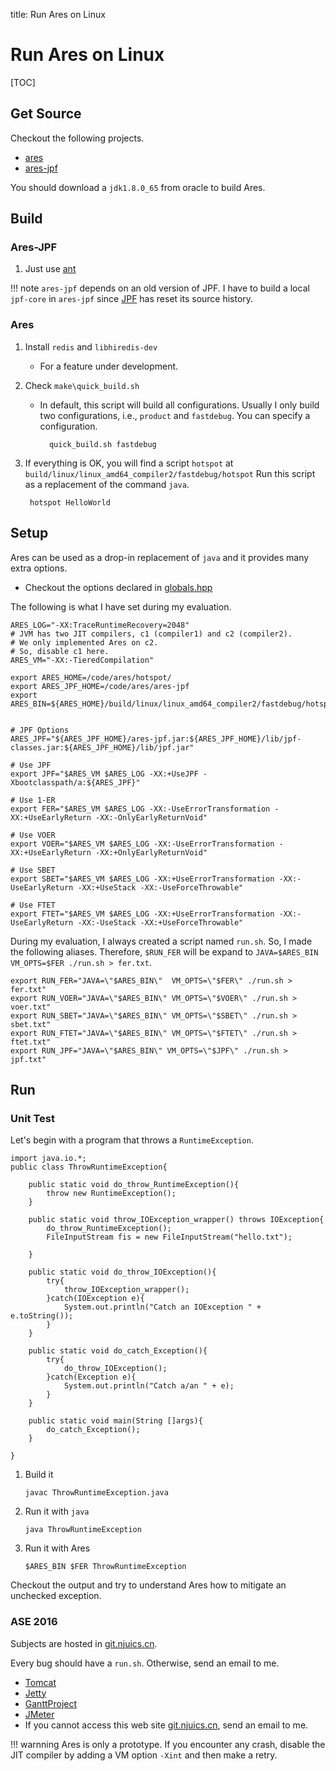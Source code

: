 title: Run Ares on Linux

# Run Ares on Linux

[TOC]

## Get Source

Checkout the following projects.

* [ares](https://bitbucket.org/txgu/ares)
* [ares-jpf](https://bitbucket.org/txgu/ares-jpf)


You should download a `jdk1.8.0_65` from oracle to build Ares.

## Build

### Ares-JPF


1. Just use [ant](http://ant.apache.org)

!!! note
    `ares-jpf` depends on an old version of JPF.
    I have to build a local `jpf-core` in `ares-jpf` since
    [JPF](http://babelfish.arc.nasa.gov/hg/jpf/jpf-core/) has reset its source history.

### Ares

1. Install `redis` and `libhiredis-dev`
    * For a feature under development.
2. Check `make\quick_build.sh`
    * In default, this script will build all configurations.
      Usually I only build two configurations, i.e., `product` and `fastdebug`.
      You can specify a configuration.

            quick_build.sh fastdebug

3. If everything is OK, you will find a script `hotspot` at `build/linux/linux_amd64_compiler2/fastdebug/hotspot`
   Run this script as a replacement of the command `java`.

        hotspot HelloWorld

## Setup


Ares can be used as a drop-in replacement of `java`
and it provides many extra options.

* Checkout the options declared in [globals.hpp](https://bitbucket.org/txgu/ares/src/master/src/share/vm/runtime/globals.hpp?at=master&fileviewer=file-view-default#globals.hpp-3948)

The following is what I have set during my evaluation.
~~~{.bash}
ARES_LOG="-XX:TraceRuntimeRecovery=2048"
# JVM has two JIT compilers, c1 (compiler1) and c2 (compiler2).
# We only implemented Ares on c2.
# So, disable c1 here.
ARES_VM="-XX:-TieredCompilation"

export ARES_HOME=/code/ares/hotspot/
export ARES_JPF_HOME=/code/ares/ares-jpf
export ARES_BIN=${ARES_HOME}/build/linux/linux_amd64_compiler2/fastdebug/hotspot


# JPF Options
ARES_JPF="${ARES_JPF_HOME}/ares-jpf.jar:${ARES_JPF_HOME}/lib/jpf-classes.jar:${ARES_JPF_HOME}/lib/jpf.jar"

# Use JPF
export JPF="$ARES_VM $ARES_LOG -XX:+UseJPF -Xbootclasspath/a:${ARES_JPF}"

# Use 1-ER
export FER="$ARES_VM $ARES_LOG -XX:-UseErrorTransformation -XX:+UseEarlyReturn -XX:-OnlyEarlyReturnVoid"

# Use VOER
export VOER="$ARES_VM $ARES_LOG -XX:-UseErrorTransformation -XX:+UseEarlyReturn -XX:+OnlyEarlyReturnVoid"

# Use SBET
export SBET="$ARES_VM $ARES_LOG -XX:+UseErrorTransformation -XX:-UseEarlyReturn -XX:+UseStack -XX:-UseForceThrowable"

# Use FTET
export FTET="$ARES_VM $ARES_LOG -XX:+UseErrorTransformation -XX:-UseEarlyReturn -XX:-UseStack -XX:+UseForceThrowable"
~~~

During my evaluation, I always created a script named `run.sh`.
So, I made the following aliases.
Therefore, `$RUN_FER` will be expand to `JAVA=$ARES_BIN VM_OPTS=$FER ./run.sh > fer.txt`.

~~~{.bash}
export RUN_FER="JAVA=\"$ARES_BIN\"  VM_OPTS=\"$FER\" ./run.sh > fer.txt"
export RUN_VOER="JAVA=\"$ARES_BIN\" VM_OPTS=\"$VOER\" ./run.sh > voer.txt"
export RUN_SBET="JAVA=\"$ARES_BIN\" VM_OPTS=\"$SBET\" ./run.sh > sbet.txt"
export RUN_FTET="JAVA=\"$ARES_BIN\" VM_OPTS=\"$FTET\" ./run.sh > ftet.txt"
export RUN_JPF="JAVA=\"$ARES_BIN\" VM_OPTS=\"$JPF\" ./run.sh > jpf.txt"
~~~


## Run

### Unit Test

Let's begin with a program that throws a `RuntimeException`.

~~~{.java}
import java.io.*;
public class ThrowRuntimeException{

    public static void do_throw_RuntimeException(){
        throw new RuntimeException();
    }

    public static void throw_IOException_wrapper() throws IOException{
        do_throw_RuntimeException();
        FileInputStream fis = new FileInputStream("hello.txt");

    }

    public static void do_throw_IOException(){
        try{
            throw_IOException_wrapper();
        }catch(IOException e){
            System.out.println("Catch an IOException " + e.toString());
        }
    }

    public static void do_catch_Exception(){
        try{
            do_throw_IOException();
        }catch(Exception e){
            System.out.println("Catch a/an " + e);
        }
    }

    public static void main(String []args){
        do_catch_Exception();
    }

}
~~~

1. Build it

    `javac ThrowRuntimeException.java`

2. Run it with `java`

    `java ThrowRuntimeException`

3. Run it with Ares

    `$ARES_BIN $FER ThrowRuntimeException`

Checkout the output and try to understand Ares how to mitigate an unchecked exception.

### ASE 2016

Subjects are hosted in [git.njuics.cn](https://git.njuics.cn/ares).

Every bug should have a `run.sh`.
Otherwise, send an email to me.

* [Tomcat](https://git.njuics.cn/ares/ares-tomcat)
* [Jetty](https://git.njuics.cn/ares/ares-jetty)
* [GanttProject](https://git.njuics.cn/ares/ares-ganttproject)
* [JMeter](https://git.njuics.cn/ares/ares-jmeter)
* If you cannot access this web site [git.njuics.cn](https://git.njuics.cn), send an email to me.


!!! warnning
    Ares is only a prototype.
    If you encounter any crash,
    disable the JIT compiler by adding a VM option `-Xint` and then make a retry.


